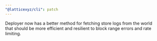 ```yaml
---
"@latticexyz/cli": patch
---
```


Deployer now has a better method for fetching store logs from the world that should be more efficient and resilient to block range errors and rate limiting.
